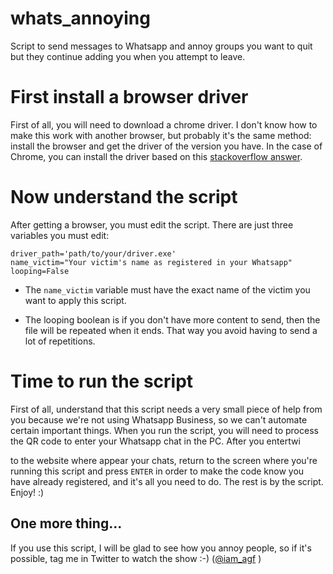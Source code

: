# whats_annoying
Script to send messages to Whatsapp and annoy groups you want to quit but they continue adding you when you attempt to leave.

# First install a browser driver

First of all, you will need to download a chrome driver. I don't know how to make 
this work with another browser, but probably it's the same method: install the 
browser and get the driver of the version you have. In the case of Chrome, you can install
the driver based on this [stackoverflow answer](https://stackoverflow.com/questions/41133391/which-chromedriver-version-is-compatible-with-which-chrome-browser-version).

# Now understand the script

After getting a browser, you must edit the script. There are just three variables you must edit:

    driver_path='path/to/your/driver.exe'
    name_victim="Your victim's name as registered in your Whatsapp"
    looping=False

* The `name_victim` variable must have the exact name of the victim you want to apply this script.

* The looping boolean is if you don't have more content to send, then the file will be repeated when
it ends. That way you avoid having to send a lot of repetitions. 


# Time to run the script

First of all, understand that this script needs a very small piece of help from you because we're 
not using Whatsapp Business, so we can't automate certain important things. When you run the 
script, you will need to process the QR code to enter your Whatsapp chat in the PC. After you entertwi

to the website where appear your chats, return to the screen where you're running this script and
press `ENTER` in order to make the code know you have already registered, and it's all you need to 
do. The rest is by the script. Enjoy! :)

## One more thing...

If you use this script, I will be glad to see how you annoy people, so if it's possible, tag me in
 Twitter to watch the show :-) ([@iam_agf](https://twitter.com/iam_agf) )
